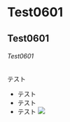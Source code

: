 # Test0601
## Test0601
###### Test0601
テスト
* テスト
* テスト
* テスト
![](https://pbs.twimg.com/profile_images/3406268893/54b7e1f981b7df7c817af48d1b96ad5e_400x400.jpeg)
